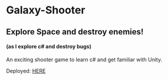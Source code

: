 # Galaxy-Shooter

## Explore Space and destroy enemies! 
#### (as I explore c# and destroy bugs)

An exciting shooter game to learn c# and get familiar with Unity. 

Deployed: [HERE](http://www.claywaddell.com/Games/GalaxyShooter/)
